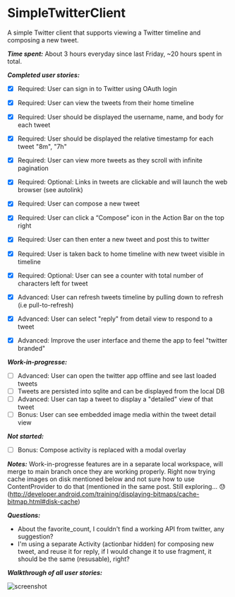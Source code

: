 SimpleTwitterClient
===================

A simple Twitter client that supports viewing a Twitter timeline and composing a new tweet.

**_Time spent:_** About 3 hours everyday since last Friday, ~20 hours spent in total.

**_Completed user stories:_**

- [x] Required: User can sign in to Twitter using OAuth login
- [x] Required: User can view the tweets from their home timeline
- [x] Required: User should be displayed the username, name, and body for each tweet
- [x] Required: User should be displayed the relative timestamp for each tweet "8m", "7h"
- [x] Required: User can view more tweets as they scroll with infinite pagination
- [x] Required: Optional: Links in tweets are clickable and will launch the web browser (see autolink)
- [x] Required: User can compose a new tweet
- [x] Required: User can click a “Compose” icon in the Action Bar on the top right
- [x] Required: User can then enter a new tweet and post this to twitter
- [x] Required: User is taken back to home timeline with new tweet visible in timeline
- [x] Required: Optional: User can see a counter with total number of characters left for tweet

- [x] Advanced: User can refresh tweets timeline by pulling down to refresh (i.e pull-to-refresh)
- [x] Advanced: User can select "reply" from detail view to respond to a tweet
- [x] Advanced: Improve the user interface and theme the app to feel "twitter branded"

**_Work-in-progresse:_**
- [ ] Advanced: User can open the twitter app offline and see last loaded tweets
- [ ] Tweets are persisted into sqlite and can be displayed from the local DB
- [ ] Advanced: User can tap a tweet to display a "detailed" view of that tweet
- [ ] Bonus: User can see embedded image media within the tweet detail view

**_Not started:_**
- [ ] Bonus: Compose activity is replaced with a modal overlay

**_Notes:_**
Work-in-progresse features are in a separate local workspace, will merge to main branch once they are working properly.
Right now trying cache images on disk mentioned below and not sure how to use ContentProvider to do that (mentioned in the same post. Still exploring... :sweat: 
(http://developer.android.com/training/displaying-bitmaps/cache-bitmap.html#disk-cache)

**_Questions:_**
- About the favorite_count, I couldn't find a working API from twitter, any suggestion?
- I'm using a separate Activity (actionbar hidden) for composing new tweet, and reuse it for reply, if I would change it to use fragment, it should be the same (resusable), right?

**_Walkthrough of all user stories:_**

![screenshot](https://raw.githubusercontent.com/yangyzheng/SimpleTwitterClient/master/Readme/SimpleTwitterClient3.gif)

